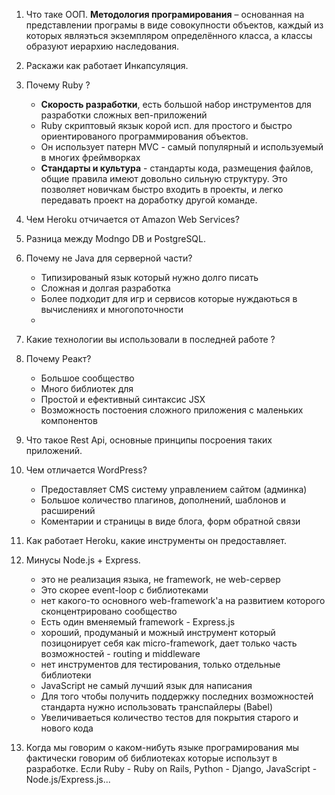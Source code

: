 1. Что таке ООП.
__Методология програмирования__ – основанная на представлении програмы в виде совокупности объектов, каждый из которых являэться экземпляром определённого класса, а классы образуют иерархию наследования. 
2. Раскажи как работает Инкапсуляция.
3. Почему Ruby ?
   - __Скорость разработки__, есть большой набор инструментов для разработки сложных веп-приложений
   - Ruby скриптовый якзык корой исп. для простого и быстро ориентированого программирования объектов. 
   - Он использует патерн MVC - самый популярный и используемый в многих фреймворках 
   - __Стандарты и культура__ - стандарты кода, размещения файлов, общие правила имеют довольно сильную структуру. Это позволяет новичкам быстро входить в проекты, и легко передавать проект на доработку другой команде. 
4. Чем Heroku отчичается от Amazon  Web Services?  
5. Разница между Modngo DB и PostgreSQL. 
6. Почему не Java для серверной части?
   * Типизированый язык который нужно долго писать
   * Сложная и долгая разработка 
   * Более подходит для игр и сервисов которые нуждаються в вычислениях и многопоточности
   * 
   
7. Какие технологии вы использовали в последней работе ?
8. Почему Реакт?
   * Большое сообщество 
   * Много библиотек для 
   * Простой и ефективный синтаксис JSX 
   * Возможность постоения сложного приложения с маленьких компонентов  

9. Что такое Rest Api, основные принципы посроения таких приложений. 
10. Чем отличается WordPress? 
    * Предоставляет CMS систему управлением сайтом (админка)
    * Большое количество плагинов, дополнений, шаблонов и расширений
    * Коментарии и страницы в виде блога, форм обратной связи  

11. Как работает Heroku, какие инструменты он предоставляет.  
12. Минусы Node.js + Express. 
    * это не реализация языка, не framework, не web-сервер
    * Это скорее event-loop с библиотеками 
    * нет какого-то основного web-framework'a на развитием которого сконцентрировано сообщество 
    * Есть один вменяемый framework - Express.js 
    * хороший, продуманый и можный инструмент который позицонирует себя как micro-framework, дает только часть возможностей - routing и middleware
    * нет инструментов для тестирования, только отдельные библиотеки 
    * JavaScript не самый лучший язык для написания
    * Для того чтобы получить поддержку последних возможностей стандарта нужно использовать транспайлеры (Babel)
    * Увеличиваеться количество тестов для покрытия старого и нового кода  
13. Когда мы говорим о каком-нибуть языке програмирования мы фактически говорим об библиотеках которые использут в разработке. Если Ruby  - Ruby on Rails, Python - Django, JavaScript - Node.js/Express.js...
